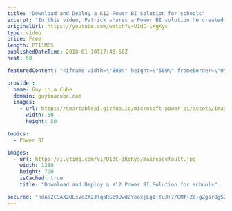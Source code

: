 ```yaml
---
title: "Download and Deploy a K12 Power BI Solution for schools"
excerpt: "In this video, Patrick shares a Power BI solution he created for K12 schools in United States education. This solution includes instructions to create views for use with the Power BI reports. It also includes a Power BI Desktop template for pre-created reports based on your school data.  GitHub Repo"
originalUrl: https://youtube.com/watch?v=U1dC-iKgKys
type: video
price: Free
length: PT11M6S
publishedDateTime: 2018-01-10T17:41:50Z
heat: 50

featuredContent: "<iframe width=\"800\" height=\"500\" frameborder=\"0\" src=\"https://www.youtube.com/embed/U1dC-iKgKys\" allow=\"accelerometer; autoplay; encrypted-media; gyroscope; picture-in-picture\" allowfullscreen></iframe>"

provider:
  name: Guy in a Cube
  domain: guyinacube.com
  images:
    - url: https://smartableai.github.io/microsoft-power-bi/assets/images/organizations/guyinacube.com-50x50.jpg
      width: 50
      height: 50

topics:
  - Power BI

images:
  - url: https://i.ytimg.com/vi/U1dC-iKgKys/maxresdefault.jpg
    width: 1280
    height: 720
    isCached: true
    title: "Download and Deploy a K12 Power BI Solution for schools"

secured: "ndAeZCSAX2QLsVoZX2JlqaRS69UwdZYoaxjEgI+Tu3+7/CMf+Ze+gZgsrQgS2d5z3aYgKLaYLiXx4mTY4JQBujiT8l46KYhu8jywVZSnhH1xyDJDkK/eDi6kXR9DLLrjrSDa7ZaFCtGilv/eu4x/dyDKJqOcboeSpXXcJSGP28tTTsWZJa4tMR8CtxcRVsllSrNUeCJhBdWO7lER/7hKCtBctCmjmbGgBT87Ssfhw9MyrME2JuwALK7WR38zGtIXhOTXeYdp1F3Uz1DPiDtgyytlP3iyiCU/NAkUjRr8qjG0l3+Xd1a/DGDgFxfpCybCgFS9Wne8doeDTX0EZhjGXVqpKRuXxkNWMeLnBT1tuLLaW5JC8wnP/xubT9uTgSzN/qpg/eiPC99fyq9hNHsCHRIE5WqkzReIFwWXehNXToQ=;yCi1Ofis2s929zGkWRHJjA=="
---
```


